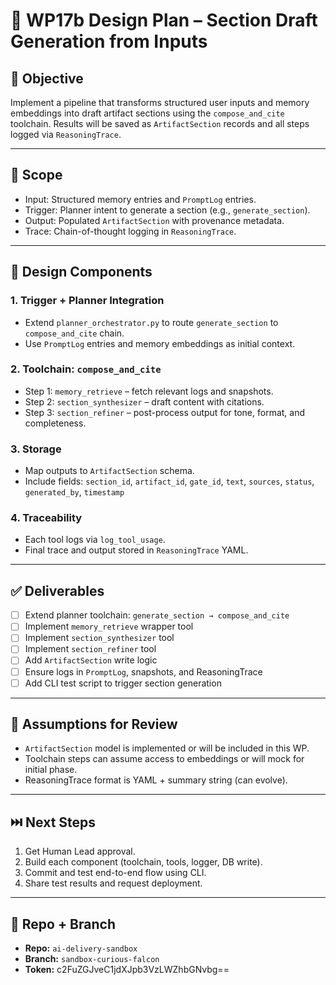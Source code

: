 # 📌 WP17b Design Plan – Section Draft Generation from Inputs

## 🎯 Objective
Implement a pipeline that transforms structured user inputs and memory embeddings into draft artifact sections using the `compose_and_cite` toolchain. Results will be saved as `ArtifactSection` records and all steps logged via `ReasoningTrace`.

---

## 🧱 Scope
- Input: Structured memory entries and `PromptLog` entries.
- Trigger: Planner intent to generate a section (e.g., `generate_section`).
- Output: Populated `ArtifactSection` with provenance metadata.
- Trace: Chain-of-thought logging in `ReasoningTrace`.

---

## 🧩 Design Components

### 1. **Trigger + Planner Integration**
- Extend `planner_orchestrator.py` to route `generate_section` to `compose_and_cite` chain.
- Use `PromptLog` entries and memory embeddings as initial context.

### 2. **Toolchain**: `compose_and_cite`
- Step 1: `memory_retrieve` – fetch relevant logs and snapshots.
- Step 2: `section_synthesizer` – draft content with citations.
- Step 3: `section_refiner` – post-process output for tone, format, and completeness.

### 3. **Storage**
- Map outputs to `ArtifactSection` schema.
- Include fields: `section_id`, `artifact_id`, `gate_id`, `text`, `sources`, `status`, `generated_by`, `timestamp`

### 4. **Traceability**
- Each tool logs via `log_tool_usage`.
- Final trace and output stored in `ReasoningTrace` YAML.

---

## ✅ Deliverables
- [ ] Extend planner toolchain: `generate_section → compose_and_cite`
- [ ] Implement `memory_retrieve` wrapper tool
- [ ] Implement `section_synthesizer` tool
- [ ] Implement `section_refiner` tool
- [ ] Add `ArtifactSection` write logic
- [ ] Ensure logs in `PromptLog`, snapshots, and ReasoningTrace
- [ ] Add CLI test script to trigger section generation

---

## 🤝 Assumptions for Review
- `ArtifactSection` model is implemented or will be included in this WP.
- Toolchain steps can assume access to embeddings or will mock for initial phase.
- ReasoningTrace format is YAML + summary string (can evolve).

---

## ⏭️ Next Steps
1. Get Human Lead approval.
2. Build each component (toolchain, tools, logger, DB write).
3. Commit and test end-to-end flow using CLI.
4. Share test results and request deployment.

---

## 🔖 Repo + Branch
- **Repo:** `ai-delivery-sandbox`
- **Branch:** `sandbox-curious-falcon`
- **Token:** c2FuZGJveC1jdXJpb3VzLWZhbGNvbg==